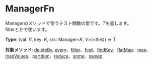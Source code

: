 # ManagerFn<T>
Managerのメソッドで使うテスト関数の型です。*T*を返します。  
filterとかで使います。  
  
**Type**: (val: *V*, key: *K*, src: Manager<*K*, *V*>(=*this*)) => T  
  
**対象メソッド**: [deleteBy](https://github.com/Mametaro-discord/DataManager/blob/docs/Manager/methods/deleteBy.md), [every](https://github.com/Mametaro-discord/DataManager/blob/docs/Manager/methods/every.md)、[filter](https://github.com/Mametaro-discord/DataManager/blob/docs/Manager/methods/filter.md)、[find](https://github.com/Mametaro-discord/DataManager/blob/docs/Manager/methods/find.md)、[findKey](https://github.com/Mametaro-discord/DataManager/blob/docs/Manager/methods/findKey.md)、[flatMap](https://github.com/Mametaro-discord/DataManager/blob/docs/Manager/methods/flatMap.md)、[map](https://github.com/Mametaro-discord/DataManager/blob/docs/Manager/methods/map.md)、[mapValues](https://github.com/Mametaro-discord/DataManager/blob/docs/Manager/methods/mapValues.md)、[partition](https://github.com/Mametaro-discord/DataManager/blob/docs/Manager/methods/partition.md)、[reduce](https://github.com/Mametaro-discord/DataManager/blob/docs/Manager/methods/reduce.md)、[some](https://github.com/Mametaro-discord/DataManager/blob/docs/Manager/methods/some.md)、[sweep](https://github.com/Mametaro-discord/DataManager/blob/docs/Manager/methods/sweep.md)